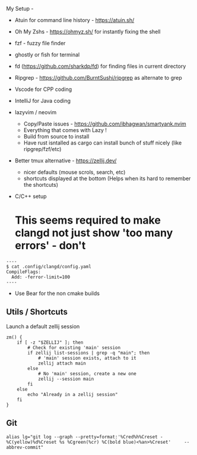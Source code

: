 My Setup - 

- Atuin for command line history - https://atuin.sh/
- Oh My Zshs - https://ohmyz.sh/ for instantly fixing the shell
- fzf - fuzzy file finder 
- ghostly or fish for terminal 
- fd (https://github.com/sharkdp/fd) for finding files in current directory
- Ripgrep - https://github.com/BurntSushi/ripgrep as alternate to grep
- Vscode for CPP coding
- IntelliJ for Java coding 
- lazyvim / neovim
    + Copy/Paste issues - https://github.com/ibhagwan/smartyank.nvim
    + Everything that comes with Lazy !
    + Build from source to install
    + Have rust isntalled as cargo can install bunch of stuff nicely (like ripgrep/fzf/etc)
- Better tmux alternative - https://zellij.dev/ 
    + nicer defaults (mouse scrols, search, etc)
    + shortcuts displayed at the bottom (Helps when its hard to remember the shortcuts)

- C/C++ setup
   # This seems required to make clangd not just show 'too many errors' - don't
```  
----
$ cat .config/clangd/config.yaml
CompileFlags:
  Add: -ferror-limit=100
----
```
- Use Bear for the non cmake builds

## Utils / Shortcuts

Launch a default zellij session

```
zm() {
    if [ -z "$ZELLIJ" ]; then
        # Check for existing 'main' session
        if zellij list-sessions | grep -q "main"; then
            # 'main' session exists, attach to it
            zellij attach main
        else
            # No 'main' session, create a new one
            zellij --session main
        fi
    else
        echo "Already in a zellij session"
    fi
}
```

## Git 

```
alias lg="git log --graph --pretty=format:'%Cred%h%Creset -%C(yellow)%d%Creset %s %Cgreen(%cr) %C(bold blue)<%an>%Creset'     --abbrev-commit"
```

## 
